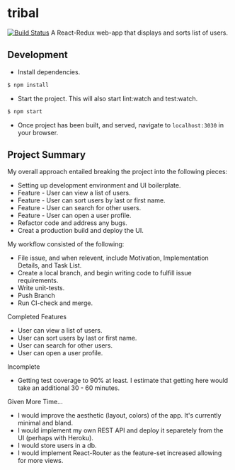 # tribal
[![Build Status](https://travis-ci.org/farookkhan/tribal.svg?branch=master)](https://travis-ci.org/farookkhan/tribal)
A React-Redux web-app that displays and sorts list of users.

## Development

* Install dependencies.
```bash
$ npm install
```

* Start the project. This will also start lint:watch and test:watch.
```bash
$ npm start
```

* Once project has been built, and served, navigate to `localhost:3030` in your browser.

## Project Summary
My overall approach entailed breaking the project into the following pieces:
* Setting up development environment and UI boilerplate.
* Feature - User can view a list of users.
* Feature - User can sort users by last or first name.
* Feature - User can search for other users.
* Feature - User can open a user profile.
* Refactor code and address any bugs.
* Creat a production build and deploy the UI.

My workflow consisted of the following:
* File issue, and when relevent, include Motivation, Implementation Details, and Task List.
* Create a local branch, and begin writing code to fulfill issue requirements.
* Write unit-tests.
* Push Branch
* Run CI-check and merge. 

Completed Features
* User can view a list of users.
* User can sort users by last or first name.
* User can search for other users.
* User can open a user profile.

Incomplete
* Getting test coverage to 90% at least. I estimate that getting here would take an additional 30 - 60 minutes.

Given More Time...
* I would improve the aesthetic (layout, colors) of the app. It's currently minimal and bland. 
* I would implement my own REST API and deploy it separetely from the UI (perhaps with Heroku).
* I would store users in a db.
* I would implement React-Router as the feature-set increased allowing for more views.
